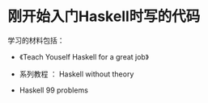 # 刚开始入门Haskell时写的代码


学习的材料包括：

*  《Teach Youself Haskell for a great job》


*   系列教程 ：  Haskell without theory

*  Haskell 99 problems
